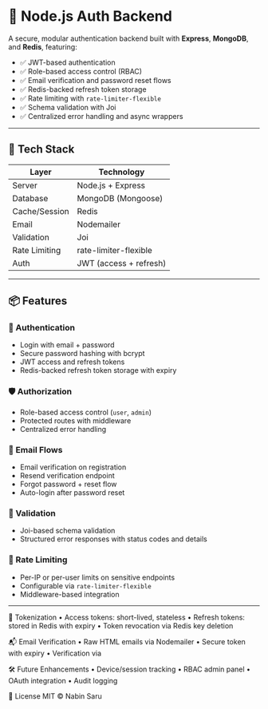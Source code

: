 # 🔐 Node.js Auth Backend

A secure, modular authentication backend built with **Express**, **MongoDB**, and **Redis**, featuring:

- ✅ JWT-based authentication
- ✅ Role-based access control (RBAC)
- ✅ Email verification and password reset flows
- ✅ Redis-backed refresh token storage
- ✅ Rate limiting with `rate-limiter-flexible`
- ✅ Schema validation with Joi
- ✅ Centralized error handling and async wrappers

---

## 🚀 Tech Stack

| Layer        | Technology             |
|--------------|------------------------|
| Server       | Node.js + Express      |
| Database     | MongoDB (Mongoose)     |
| Cache/Session| Redis                  |
| Email        | Nodemailer             |
| Validation   | Joi                    |
| Rate Limiting| rate-limiter-flexible  |
| Auth         | JWT (access + refresh) |

---

## 📦 Features

### 🔐 Authentication
- Login with email + password
- Secure password hashing with bcrypt
- JWT access and refresh tokens
- Redis-backed refresh token storage with expiry

### 🛡️ Authorization
- Role-based access control (`user`, `admin`)
- Protected routes with middleware
- Centralized error handling

### 📧 Email Flows
- Email verification on registration
- Resend verification endpoint
- Forgot password + reset flow
- Auto-login after password reset

### 🧪 Validation
- Joi-based schema validation
- Structured error responses with status codes and details

### 🚦 Rate Limiting
- Per-IP or per-user limits on sensitive endpoints
- Configurable via `rate-limiter-flexible`
- Middleware-based integration

---

🧼 Tokenization
• 	Access tokens: short-lived, stateless
• 	Refresh tokens: stored in Redis with expiry
• 	Token revocation via Redis key deletion

📬 Email Verification
• 	Raw HTML emails via Nodemailer
• 	Secure token with expiry
• 	Verification via 

🛠️ Future Enhancements
• 	Device/session tracking
• 	RBAC admin panel
• 	OAuth integration
• 	Audit logging

📄 License
MIT © Nabin Saru
